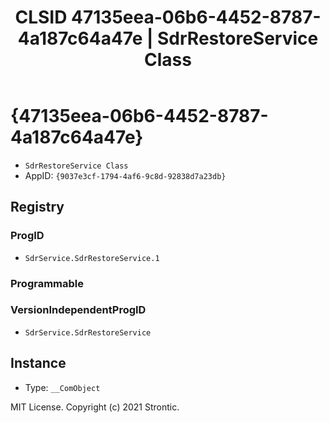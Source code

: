 ﻿---
title: "CLSID 47135eea-06b6-4452-8787-4a187c64a47e | SdrRestoreService Class"
excerpt: What is COM-Object CLSID 47135eea-06b6-4452-8787-4a187c64a47e?
---

# {47135eea-06b6-4452-8787-4a187c64a47e}

* `SdrRestoreService Class`
* AppID: `{9037e3cf-1794-4af6-9c8d-92838d7a23db}`

## Registry


### ProgID

* `SdrService.SdrRestoreService.1`

### Programmable


### VersionIndependentProgID

* `SdrService.SdrRestoreService`

## Instance

* Type: `__ComObject`

MIT License. Copyright (c) 2021 Strontic.


